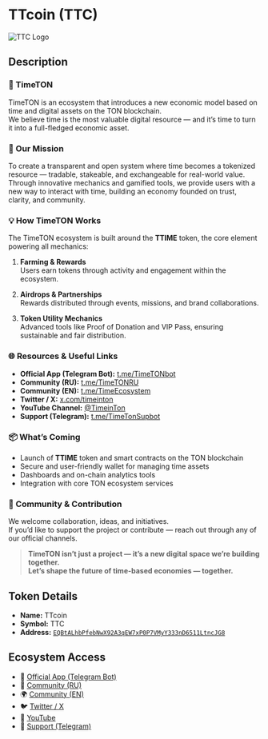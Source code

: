 # TTcoin (TTC)

![TTC Logo](https://yellow-narrow-turkey-189.mypinata.cloud/ipfs/bafkreiawjjarslciqs3p5f6ctpj733v4cdoypk4f7zyfqsy4w3zzwpg22m)

## Description
### 💎 TimeTON

TimeTON is an ecosystem that introduces a new economic model based on time and digital assets on the TON blockchain.  
We believe time is the most valuable digital resource — and it’s time to turn it into a full-fledged economic asset.

### 🚀 Our Mission

To create a transparent and open system where time becomes a tokenized resource — tradable, stakeable, and exchangeable for real-world value.  
Through innovative mechanics and gamified tools, we provide users with a new way to interact with time, building an economy founded on trust, clarity, and community.

### 💡 How TimeTON Works

The TimeTON ecosystem is built around the **TTIME** token, the core element powering all mechanics:

1. **Farming & Rewards**  
   Users earn tokens through activity and engagement within the ecosystem.

2. **Airdrops & Partnerships**  
   Rewards distributed through events, missions, and brand collaborations.

3. **Token Utility Mechanics**  
   Advanced tools like Proof of Donation and VIP Pass, ensuring sustainable and fair distribution.

### 🌐 Resources & Useful Links

- **Official App (Telegram Bot):** [t.me/TimeTONbot](https://t.me/TimeTONbot)  
- **Community (RU):** [t.me/TimeTONRU](https://t.me/TimeTONRU)  
- **Community (EN):** [t.me/TimeEcosystem](https://t.me/TimeEcosystem)  
- **Twitter / X:** [x.com/timeinton](https://x.com/timeinton)  
- **YouTube Channel:** [@TimeinTon](https://www.youtube.com/@TimeinTon)  
- **Support (Telegram):** [t.me/TimeTonSupbot](https://t.me/TimeTonSupbot)

### 📦 What’s Coming

- Launch of **TTIME** token and smart contracts on the TON blockchain  
- Secure and user-friendly wallet for managing time assets  
- Dashboards and on-chain analytics tools  
- Integration with core TON ecosystem services  

### 🤝 Community & Contribution

We welcome collaboration, ideas, and initiatives.  
If you’d like to support the project or contribute — reach out through any of our official channels.

> **TimeTON isn’t just a project — it’s a new digital space we’re building together.**  
> **Let’s shape the future of time-based economies — together.**


## Token Details
- **Name:** TTcoin
- **Symbol:** TTC
- **Address:** [`EQBtALhbPfebNwX92A3qEW7xP0P7VMyY333nD6511LtncJG8`](https://tonviewer.com/EQBtALhbPfebNwX92A3qEW7xP0P7VMyY333nD6511LtncJG8)

## Ecosystem Access
- 🔗 [Official App (Telegram Bot)](https://t.me/TimeTONbot)
- 💬 [Community (RU)](https://t.me/TimeTONRU)
- 🌍 [Community (EN)](https://t.me/TimeEcosystem)
- 🐦 [Twitter / X](https://x.com/timeinton)
- 🎥 [YouTube](https://www.youtube.com/@TimeinTon)
- 📩 [Support (Telegram)](https://t.me/TimeTonSupbot)
